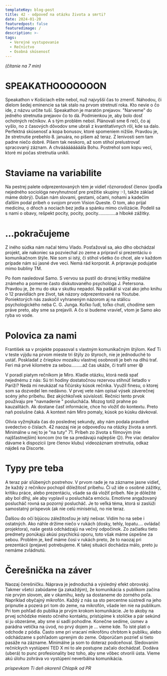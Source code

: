 ```yaml
---
templateKey: blog-post
title: 42 - odpoveď na otázku života a smrti?
date: 2024-01-20
featuredpost: false
featuredimage: /
description: >-
tags:
  - Verejné vystupovanie
  - Rečníctvo
  - Osobná skúsenosť
---
```


*(čítanie na 7 min)*

# SPEAKATHOOOOOOON

Speakathon v Košiciach ešte nebol, nuž najvyšší čas to zmeniť. Náhodou, či dielom šedej eminencie sa tak stalo na prvom stretnutí roka.
Kto nevie o čo ide, z názvu určite tuší. Speakathon je maratón prejavov. "Narveme" do jedného stretnutia prejavov čo to dá. Podmienkou
je, aby bolo dosť ochotných rečníkov. A s tým problém nebol. Plánovali sme 6 rečí, čo aj vyšlo, no z časových dôvodov sme ubrali z
kvantitatívnych rôl, kde sa dalo. Perfektná skúsenosť a kopa bonusov, ktoré spomeniem nižšie. Pravdou je, že stretnutie prebehlo 8. januára,
no píšem až teraz. Z lenivosti sem tam padne niečo dobré. Píšem tak neskoro, až som stihol prelustrovať spracovaný záznam. A chvááááááááála
Bohu. Postrehol som kopu vecí, ktoré mi počas stretnutia unikli.

<!--![Interview](/)-->

# Staviame na variabilite

Na pestrej palete odprezentovaných tém je vidieť rôznorodosť členov (podľa nejedného sociológa nevyhnutnosť pre prežitie skupiny :-), takže
základ máme dobrý). Dušan nám slovami, gestami, očami, nohami a kadečím ďalším podal príbeh o svojom prvom Vision Queste. O tom, ako prijal
medicínu, o dňoch a nociach bez jedla a spánku mimo civilizácie. Podelil sa s nami o obavy, rešpekt pocity, pocity, pocity..............a
hlboké zážitky.

<!--![Interview](/)-->

<!--![Interview](/)-->

# ...pokračujeme

 Z iného súdka nám načal tému Vlado. Posťažoval sa, ako dlho obchádzal projekt, ale nakoniec sa pozviechal zo zeme a pripravil si prezentáciu o
komunikačnom štýle. Nie som si istý, či stihol všetko čo chcel, ale v každom prípade nám sú jasné dve veci. Nemá rád korporát. A pripravuje
podujatie mimo bubliny TM.

<!--![Interview](/)-->

Po ňom nasledoval Samo. S vervou sa pustil do drsnej kritiky mediálne známeho a pomerne často diskutovaného psychológa J. Petersona. Pravdou je,
že mu do oka v skutku nepadol. Na paškál si vzal ako jeho knihu o 12 pravidlách pre život, tak názory odprezentované na Youtube. Poniektorých nás
zaskočil vyhraneným názorom aj na stálicu psychologického neba C. G. Junga. Koľko ľudí, toľko chutí, chodíme sem práve preto, aby sme sa prejavili.
A čo si budeme vravieť, vtom je Samo ako ryba vo vode.

<!--![Interview](/)-->

# Polovica za nami

 František sa v projekte popasoval s vlastným komunikačným štýlom. Keď Ti v teste výjdu na prvom mieste tri štýly zo štyroch, nie je jednoduché to
ustáť. Poskladať z čriepkov mozaiku vlastnej osobnosti je beh na dlhú trať. Feri má prvé kilometre za sebou.........až čas ukáže, či trafil smer 😄

<!--![Interview](/)-->

V poradí piatym rečníkom je Miro. Kladie otázku, ktorá nedá spať nejednému z nás: Sú tri hodiny dostatočnou rezervou stihnúť lietadlo v Paríži? Nedá
mi neukázať na fičúrsky kúsok rečníka. Využil finesu, o ktorej som sa dozvedel len nedávno. V prvej vete nám opísal výsek záverečnej scény jeho príbehu.
Bez akýchkoľvek súvislostí. Rečníci tento prvok používaju pre "navnadenie " poslucháča. Mozog totiž prahne po kauzalitách. Ak dostane časť informácie,
chce ho vložiť do kontextu. Preto naň poslušne čaká. A kontext nám Miro pomaly, kúsok po kúsku dávkoval.

<!--![Interview](/)-->

Olívia vyžmýkala čas do poslednej sekundy, aby nám podala pravdivé svedectvo o číslach. 42 naozaj nie je odpoveďou na otázky života a smrti. Minimálne
u nej to je "na tuty" 71. Príbeh zo života s filmovým (nie najšťastnejším) koncom (no tie sa predávajú najlepšie 😉). Pre viac detailov dávame k
dispozícii (pre členov klubu) videozáznam stretnutia, odkaz nájdeš na Discorte.

<!--![Interview](/)-->

# Typy pre teba

A teraz pár sľúbených postrehov. V prvom rade je na zázname jasne vidieť, že každý z rečníkov pochopil dôležitosť príbehu. Či už ide o osobné zážitky,
kritiku práce, alebo prezentáciu, všade sa dá vložiť príbeh. Nie je dôležité aby bol dlhý, ale aby vyplavil u poslucháča emóciu. Emotívne angažovaný
poslucháč rovná sa pozorný poslucháč. Je to veľká téma, ktorá si zaslúži samostatný príspevok (ak nie celú minisériu), no nie teraz.

Ďalšou do očí bijúcou záležitosťou je istý nešvar. Vidím ho na sebe i ostatných. Ako náhle držíme niečo v rukách (dosky, tehly, lopatu.... ovládač
projektora), naše gestá odchádzajú na večný odpočinok. Zo začiatku tieto predmety ponúkajú akúsi psychickú oporu, toto však máme úspešne za sebou.
Problém je, keď máme čosi v rukách preto, že to naozaj pri prezentácii (prejave) potrebujeme. K takej situácii dochádza málo, preto ju nemáme zvládnutú.

# Čerešnička na záver

Naozaj čerešničku. Náprava je jednoduchá a výsledný efekt obrovský. Takmer všetci zabúdame (ja zakaždým), že komunikácia s publikom začína nie
prvým slovom, ale v okamihu, kedy sa dostaneme do zorného poľa. Napríklad obyčajný mikrofón. Každý z nás sa sto percentne sústredí na jeho pripnutie
a pozerá pri tom do zeme, na mikrofón, všade len nie na publikum. Pri tom pohľad do publika je prvým krokom komunikácie. Je to akoby na prvej schôdzke
miesto očného kontaktu, pristúpime k stoličke a pár sekúnd si ju obzeráme, aby sme si sadli pohodlne. Konečne sedíme, úsmev a parádna vetička na úvod,
no prvý dojem je ... vieme kde. To isté platí o odchode z pódia. Často sme pri vracaní mikrofónu chrbtom k publiku, alebo odchádzame s pohľadom upreným
do zeme. Odporúčam pozrieť si tieto pasáže na zázname. Minimálne ja som to doteraz podceňoval. Sledovaním rečníckych vystúpení TED X mi to ale postupne
začalo dochádzať. Dodáva (uberá) to punc profesionality bez toho, aby sme vôbec otvorili ústa. Vieme akú úlohu zohráva vo vystúpení neverbálna komunikácia.

*príspevkom Ti deň okorenil Chlapík od PR*
